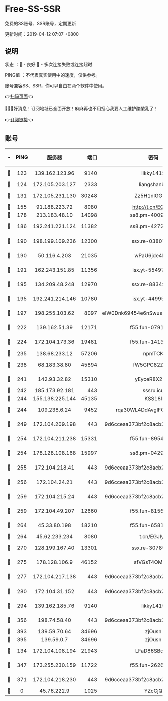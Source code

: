 # Free-SS-SSR

免费的SS账号、SSR账号，定期更新

更新时间：2019-04-12 07:07 +0800

## 说明

状态     ：🙂 - 良好 🙁 - 多次连接失败或连接超时

PING值   ：不代表真实使用中的速度，仅供参考。

账号兼容SS、SSR，你可以自由在两个软件中使用。

👉[扫码页面](https://liesauer.github.io/Free-SS-SSR/)👈

🎉🎉🎉好消息！订阅地址已全面开放！麻麻再也不用担心我要人工维护酸酸乳了！

👉[订阅链接](https://www.liesauer.net/yogurt/subscribe?ACCESS_TOKEN=DAYxR3mMaZAsaqUb)👈

## 账号

|-|PING|服务器|端口|密码|加密方式|区域|
|:----:|:----:|:-----:|-----:|:----:|:----:|:----:|
|🙂|123|139.162.123.96|9140|likky1415|aes-256-cfb|JP|
|🙂|124|172.105.203.127|2333|liangshanbo|chacha20|JP|
|🙂|131|172.105.231.130|30248|Zz5H1nlGGKHx|aes-256-cfb|JP|
|🙂|155|91.188.223.72|8080|http://t.cn/EGJIyrl|rc4-md5|RU|
|🙂|178|213.183.48.10|14098|ss8.pm-40099704|rc4-md5|RU|
|🙂|186|192.241.221.124|11382|ss8.pm-42723033|aes-256-cfb|US|
|🙂|190|198.199.109.236|12300|ssx.re-03807985|aes-256-cfb|US|
|🙂|190|50.116.4.203|21035|wPaU6jde4NZT|aes-256-cfb|US|
|🙂|191|162.243.151.85|11356|isx.yt-55497057|aes-256-cfb|US|
|🙂|195|134.209.48.248|12970|ssx.re-88349719|aes-256-cfb|US|
|🙂|195|192.241.214.146|10780|isx.yt-44995529|aes-256-cfb|US|
|🙂|197|198.255.103.62|8097|eIW0Dnk69454e6nSwuspv9DmS201tQ0D|aes-256-cfb|US|
|🙂|222|139.162.51.39|12171|f55.fun-07919611|aes-256-cfb|SG|
|🙂|224|172.104.173.36|19481|f55.fun-14131988|aes-256-cfb|SG|
|🙂|235|138.68.233.12|57206|npmTCK|rc4-md5|US|
|🙂|238|68.183.38.80|45894|fW5GPC82Z97G|aes-256-cfb|GB|
|🙂|241|142.93.32.82|15310|yEyceR8X2EVd|aes-256-cfb|GB|
|🙂|242|185.173.92.181|443|sssru.icu|rc4-md5|RU|
|🙂|244|155.138.225.144|45135|KSS18l|rc4-md5|US|
|🙂|244|109.238.6.24|9452|rqa30WL4DdAvgIFG6Fs3znzTa|aes-256-cfb|FR|
|🙂|249|172.104.209.198|443|9d6cceaa373bf2c8acb22e60b6a58be6|aes-256-cfb|US|
|🙂|254|172.104.211.238|15331|f55.fun-89549710|aes-256-cfb|US|
|🙂|254|178.128.108.168|15997|ss8.pm-04296436|aes-256-cfb|SG|
|🙂|255|172.104.218.41|443|9d6cceaa373bf2c8acb22e60b6a58be6|aes-256-cfb|US|
|🙂|256|172.104.24.21|443|9d6cceaa373bf2c8acb22e60b6a58be6|aes-256-cfb|US|
|🙂|259|172.104.215.24|443|9d6cceaa373bf2c8acb22e60b6a58be6|aes-256-cfb|US|
|🙂|259|172.104.49.207|12660|f55.fun-81564734|aes-256-cfb|SG|
|🙂|264|45.33.80.198|18210|f55.fun-65816488|aes-256-cfb|US|
|🙂|264|45.62.233.234|8080|t.cn/EGJIyrl|rc4-md5|CA|
|🙂|270|128.199.167.40|13301|ssx.re-30789063|aes-256-cfb|SG|
|🙂|275|178.128.106.9|46152|sfVGsT4OMxHC|aes-256-cfb|SG|
|🙂|277|172.104.217.138|443|9d6cceaa373bf2c8acb22e60b6a58be6|aes-256-cfb|US|
|🙂|280|172.104.31.152|443|9d6cceaa373bf2c8acb22e60b6a58be6|aes-256-cfb|US|
|🙂|294|139.162.185.76|9140|likky1415|aes-256-cfb|DE|
|🙂|356|198.74.58.40|443|9d6cceaa373bf2c8acb22e60b6a58be6|aes-256-cfb|US|
|🙂|393|139.59.70.64|34696|zjOusn|chacha20|IN|
|🙂|395|139.59.0.7|34696|zjOusn|chacha20|IN|
|🙂|134|172.104.108.194|21943|LFaD86SBq2lY|aes-256-cfb|JP|
|🙂|347|173.255.230.159|11722|f55.fun-26267528|aes-256-cfb|US|
|🙂|371|172.104.218.230|443|9d6cceaa373bf2c8acb22e60b6a58be6|aes-256-cfb|US|
|🙁|0|45.76.222.9|1025|YZcCjQ|rc4-md5|JP|
